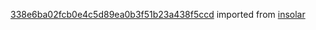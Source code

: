 [338e6ba02fcb0e4c5d89ea0b3f51b23a438f5ccd](https://github.com/insolar/insolar/commit/338e6ba02fcb0e4c5d89ea0b3f51b23a438f5ccd) imported from [insolar](https://github.com/insolar/insolar)
